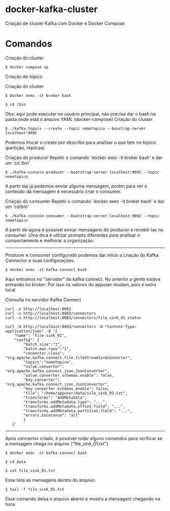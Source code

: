 # docker-kafka-cluster
Criação de cluster Kafka com Docker e Docker Compose

# Comandos

Criação do cluster 
```
$ docker compose up
```

Criação de tópico

Criação do cluster 
```
$ docker exec -it broker bash
```
```
$ cd /bin
```

Obs: aqui pode executar no usuário principal, não precisa dar o bash na pasta onde está o arquivo YAML (docker-compose)
Criação do cluster 
```
$ ./kafka-topics --create --topic nometopico --boostrap-server localhost:9092
```
Podemos trocar o create por describe para analisar o que tem no tópico (partição, réplicas)

Criação do producer
Repetir o comando 'docker exec -it broker bash' e dar um 'cd /bin'

```
$ ./kafka-console-producer --bootstrap-server localhost:9092 --topic nometopico
```
A partir daí já podemos enviar alguma mensagem, porém para ver o conteúdo da mensagem é necessário criar o consumer.

Criação do consumer
Repetir o comando 'docker exec -it broker bash' e dar um 'cd/bin'
```
$ ./kafka-console-consumer --bootstrap-server localhost:9092 --topic nometopico
```

A partir de agora é possível enviar mensagens do producer e recebê-las no consumer. Uma dica é utilizar prompts diferentes para analisar o comportamente e melhorar a organização. 

----------------
Producer e consumer configurado podemos dar início a criação do Kafka Connector e suas configurações.

```
$ docker exec -it kafka-connect bash
```
Aqui entramos no "servidor" do kafka connect. No anterior a gente estava entrando no broker. Por isso os valores do appuser mudam, pois é outro local. 

Consulta no servidor Kafka Connect

```
curl -s http://localhost:8083
curl -s http://localhost:8083/connectors
curl -s http://localhost:8083/connectors/file_sink_01_status
```

```
curl -X http://localhost:8083/connectors -H "Content-Type: application/json" -d '{
    "name": "file_sink_01",
    "config": {
        "batch.size":"1",
        "batch.max.rows":"1",
        "connector.class": "org.apache.kafka.connect.file.FileStreamSinkConnector",
        "topics":"nometopico",
        "value.converter": "org.apache.kafka.connect.json.JsonConverter",
        "value.converter.schemas.enable": false, 
        "key.converter": "org.apache.kafka.connect.json.JsonConverter",
        "key.converter.schemas.enable": false,
        "file": "/home/appuser/data/sile_sink_01.txt",
        "transforms": "addMetadata",
        "transforms.addMetadata.type": "...",
        "transforms.addMetadata.offset.field": "...",
        "transforms.addMetadata.partition.field": "...",
        "errors.tolerance": "all"
        }
   }'
```   
-----

Após connector criado, é possível rodar alguns comandos para verificar se a mensagem chega no arquivo ("file_sink_01.txt")

```
$ docker exec -it kafka-connect bash
```

```
$ cd data
```

```
$ cat file_sink_01.txt
```
Esse lista as mensagens dentro do arquivo.
```
$ tail -f file_sink_01.txt
```
Esse comando deixa o arquivo aberto e mostra a mensagem chegando na hora.
